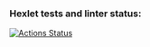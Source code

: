 ### Hexlet tests and linter status:
[![Actions Status](https://github.com/Kokorushka/layout-designer-project-lvl1/workflows/hexlet-check/badge.svg)](https://github.com/Kokorushka/layout-designer-project-lvl1/actions)